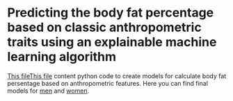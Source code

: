 # Predicting the body fat percentage based on classic anthropometric traits using an explainable machine learning algorithm

[This fileThis file](Model_creating.ipynb) content python code to create models for calculate body fat persentage based on anthropometric features.
Here you can find final models for [men](last_version_26.01_model_m_904_.bin) and [women](last_version_26.01_model_w_906_.bin).
